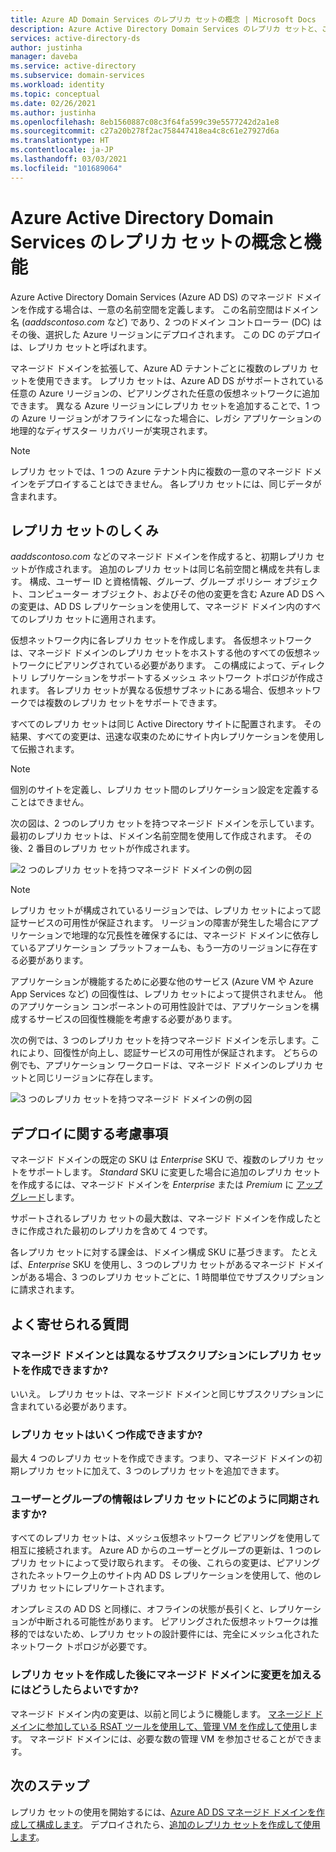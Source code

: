 ```yaml
---
title: Azure AD Domain Services のレプリカ セットの概念 | Microsoft Docs
description: Azure Active Directory Domain Services のレプリカ セットと、これが ID サービスを必要とするアプリケーションにどのようにして冗長性を提供するかについて説明します。
services: active-directory-ds
author: justinha
manager: daveba
ms.service: active-directory
ms.subservice: domain-services
ms.workload: identity
ms.topic: conceptual
ms.date: 02/26/2021
ms.author: justinha
ms.openlocfilehash: 8eb1560887c08c3f64fa599c39e5577242d2a1e8
ms.sourcegitcommit: c27a20b278f2ac758447418ea4c8c61e27927d6a
ms.translationtype: HT
ms.contentlocale: ja-JP
ms.lasthandoff: 03/03/2021
ms.locfileid: "101689064"
---
```

# <a name="replica-sets-concepts-and-features-for-azure-active-directory-domain-services"></a>Azure Active Directory Domain Services のレプリカ セットの概念と機能

Azure Active Directory Domain Services (Azure AD DS) のマネージド ドメインを作成する場合は、一意の名前空間を定義します。 この名前空間はドメイン名 (*aaddscontoso.com* など) であり、2 つのドメイン コントローラー (DC) はその後、選択した Azure リージョンにデプロイされます。 この DC のデプロイは、レプリカ セットと呼ばれます。

マネージド ドメインを拡張して、Azure AD テナントごとに複数のレプリカ セットを使用できます。 レプリカ セットは、Azure AD DS がサポートされている任意の Azure リージョンの、ピアリングされた任意の仮想ネットワークに追加できます。 異なる Azure リージョンにレプリカ セットを追加することで、1 つの Azure リージョンがオフラインになった場合に、レガシ アプリケーションの地理的なディザスター リカバリーが実現されます。

> [!NOTE]
> レプリカ セットでは、1 つの Azure テナント内に複数の一意のマネージド ドメインをデプロイすることはできません。 各レプリカ セットには、同じデータが含まれます。

## <a name="how-replica-sets-work"></a>レプリカ セットのしくみ

*aaddscontoso.com* などのマネージド ドメインを作成すると、初期レプリカ セットが作成されます。 追加のレプリカ セットは同じ名前空間と構成を共有します。 構成、ユーザー ID と資格情報、グループ、グループ ポリシー オブジェクト、コンピューター オブジェクト、およびその他の変更を含む Azure AD DS への変更は、AD DS レプリケーションを使用して、マネージド ドメイン内のすべてのレプリカ セットに適用されます。

仮想ネットワーク内に各レプリカ セットを作成します。 各仮想ネットワークは、マネージド ドメインのレプリカ セットをホストする他のすべての仮想ネットワークにピアリングされている必要があります。 この構成によって、ディレクトリ レプリケーションをサポートするメッシュ ネットワーク トポロジが作成されます。 各レプリカ セットが異なる仮想サブネットにある場合、仮想ネットワークでは複数のレプリカ セットをサポートできます。

すべてのレプリカ セットは同じ Active Directory サイトに配置されます。 その結果、すべての変更は、迅速な収束のためにサイト内レプリケーションを使用して伝搬されます。

> [!NOTE]
> 個別のサイトを定義し、レプリカ セット間のレプリケーション設定を定義することはできません。

次の図は、2 つのレプリカ セットを持つマネージド ドメインを示しています。 最初のレプリカ セットは、ドメイン名前空間を使用して作成されます。 その後、2 番目のレプリカ セットが作成されます。

![2 つのレプリカ セットを持つマネージド ドメインの例の図](./media/concepts-replica-sets/two-replica-set-example.png)

> [!NOTE]
> レプリカ セットが構成されているリージョンでは、レプリカ セットによって認証サービスの可用性が保証されます。 リージョンの障害が発生した場合にアプリケーションで地理的な冗長性を確保するには、マネージド ドメインに依存しているアプリケーション プラットフォームも、もう一方のリージョンに存在する必要があります。
>
> アプリケーションが機能するために必要な他のサービス (Azure VM や Azure App Services など) の回復性は、レプリカ セットによって提供されません。 他のアプリケーション コンポーネントの可用性設計では、アプリケーションを構成するサービスの回復性機能を考慮する必要があります。

次の例では、3 つのレプリカ セットを持つマネージド ドメインを示します。これにより、回復性が向上し、認証サービスの可用性が保証されます。 どちらの例でも、アプリケーション ワークロードは、マネージド ドメインのレプリカ セットと同じリージョンに存在します。

![3 つのレプリカ セットを持つマネージド ドメインの例の図](./media/concepts-replica-sets/three-replica-set-example.png)

## <a name="deployment-considerations"></a>デプロイに関する考慮事項

マネージド ドメインの既定の SKU は *Enterprise* SKU で、複数のレプリカ セットをサポートします。 *Standard* SKU に変更した場合に追加のレプリカ セットを作成するには、マネージド ドメインを *Enterprise* または *Premium* に [アップグレード](change-sku.md)します。

サポートされるレプリカ セットの最大数は、マネージド ドメインを作成したときに作成された最初のレプリカを含めて 4 つです。

各レプリカ セットに対する課金は、ドメイン構成 SKU に基づきます。 たとえば、*Enterprise* SKU を使用し、3 つのレプリカ セットがあるマネージド ドメインがある場合、3 つのレプリカ セットごとに、1 時間単位でサブスクリプションに請求されます。

## <a name="frequently-asked-questions"></a>よく寄せられる質問

### <a name="can-i-create-a-replica-set-in-subscription-different-from-my-managed-domain"></a>マネージド ドメインとは異なるサブスクリプションにレプリカ セットを作成できますか?

いいえ。 レプリカ セットは、マネージド ドメインと同じサブスクリプションに含まれている必要があります。

### <a name="how-many-replica-sets-can-i-create"></a>レプリカ セットはいくつ作成できますか?

最大 4 つのレプリカ セットを作成できます。つまり、マネージド ドメインの初期レプリカ セットに加えて、3 つのレプリカ セットを追加できます。

### <a name="how-does-user-and-group-information-get-synchronized-to-my-replica-sets"></a>ユーザーとグループの情報はレプリカ セットにどのように同期されますか?

すべてのレプリカ セットは、メッシュ仮想ネットワーク ピアリングを使用して相互に接続されます。 Azure AD からのユーザーとグループの更新は、1 つのレプリカ セットによって受け取られます。 その後、これらの変更は、ピアリングされたネットワーク上のサイト内 AD DS レプリケーションを使用して、他のレプリカ セットにレプリケートされます。

オンプレミスの AD DS と同様に、オフラインの状態が長引くと、レプリケーションが中断される可能性があります。 ピアリングされた仮想ネットワークは推移的ではないため、レプリカ セットの設計要件には、完全にメッシュ化されたネットワーク トポロジが必要です。

### <a name="how-do-i-make-changes-in-my-managed-domain-after-i-have-replica-sets"></a>レプリカ セットを作成した後にマネージド ドメインに変更を加えるにはどうしたらよいですか?

マネージド ドメイン内の変更は、以前と同じように機能します。 [マネージド ドメインに参加している RSAT ツールを使用して、管理 VM を作成して使用](tutorial-create-management-vm.md)します。 マネージド ドメインには、必要な数の管理 VM を参加させることができます。

## <a name="next-steps"></a>次のステップ

レプリカ セットの使用を開始するには、[Azure AD DS マネージド ドメインを作成して構成します][tutorial-create-advanced]。 デプロイされたら、[追加のレプリカ セットを作成して使用します][create-replica-set]。

<!-- LINKS - INTERNAL -->
[tutorial-create-advanced]: tutorial-create-instance-advanced.md
[create-replica-set]: tutorial-create-replica-set.md
